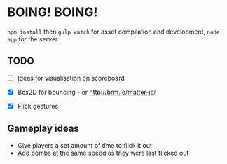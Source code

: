 # BOING! BOING!

`npm install` then `gulp watch` for asset compilation and development, `node app` for the server.

## TODO

- [ ] Ideas for visualisation on scoreboard
- [x] Box2D for bouncing - or http://brm.io/matter-js/
- [x] Flick gestures


## Gameplay ideas

* Give players a set amount of time to flick it out
* Add bombs at the same speed as they were last flicked out

